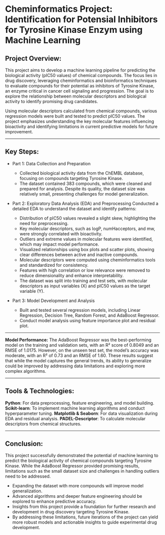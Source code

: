 # Cheminformatics Project: Identification for Potensial Inhibitors for Tyrosine Kinase Enzym using Machine Learning

## Project Overview:
This project aims to develop a machine learning pipeline for predicting the biological activity (pIC50 values) of chemical compounds. The focus lies in drug discovery, leveraging cheminformatics and bioinformatics techniques to evaluate compounds for their potential as inhibitors of Tyrosine Kinase, an enzyme critical in cancer cell signaling and progression. The goal is to explore the relationship between molecular descriptors and biological activity to identify promising drug candidates.

Using molecular descriptors calculated from chemical compounds, various regression models were built and tested to predict pIC50 values. The project emphasizes understanding the key molecular features influencing bioactivity and identifying limitations in current predictive models for future improvement.

---

## Key Steps:
* Part 1: Data Collection and Preparation
  - Collected biological activity data from the ChEMBL database, focusing on compounds targeting Tyrosine Kinase.
  - The dataset contained 383 compounds, which were cleaned and prepared for analysis. Despite its quality, the dataset size was relatively small, presenting challenges for model generalization.

* Part 2: Exploratory Data Analysis (EDA) and Preprocessing
Conducted a detailed EDA to understand the dataset and identify patterns:
  - Distribution of pIC50 values revealed a slight skew, highlighting the need for preprocessing.
  - Key molecular descriptors, such as logP, numHacceptors, and mw, were strongly correlated with bioactivity.
  - Outliers and extreme values in molecular features were identified, which may impact model performance.
  - Visualized relationships using box plots and scatter plots, showing clear differences between active and inactive compounds.
  - Molecular descriptors were computed using cheminformatics tools and standardized for consistency.
  - Features with high correlation or low relevance were removed to reduce dimensionality and enhance interpretability.
  - The dataset was split into training and test sets, with molecular descriptors as input variables (X) and pIC50 values as the target variable (Y).
    
* Part 3: Model Development and Analysis
  - Built and tested several regression models, including Linear Regression, Decision Tree, Random Forest, and AdaBoost Regressor.
  - Conduct model analysis using feature importance plot and residual plot.

---

**Model Performance:** 
The AdaBoost Regressor was the best-performing model on the training and validation sets, with an R² score of 0.8049 and an RMSE of 1.0175.
However, on the unseen test set, the model’s accuracy was moderate, with an R² of 0.73 and an RMSE of 1.60.
These results suggest that while the model captures the general trends, its ability to generalize could be improved by addressing data limitations and exploring more complex algorithms.

---

## Tools & Technologies:
**Python**: For data preprocessing, feature engineering, and model building.
**Scikit-learn**: To implement machine learning algorithms and conduct hyperparameter tuning.
**Matplotlib & Seaborn**: For data visualization during EDA and residual analysis.
**PADEL-Descriptor**: To calculate molecular descriptors from chemical structures.

---

## Conclusion:
This project successfully demonstrated the potential of machine learning to predict the biological activity of chemical compounds targeting Tyrosine Kinase. While the AdaBoost Regressor provided promising results, limitations such as the small dataset size and challenges in handling outliers need to be addressed.
- Expanding the dataset with more compounds will improve model generalization.
- Advanced algorithms and deeper feature engineering should be explored to enhance predictive accuracy.
- Insights from this project provide a foundation for further research and development in drug discovery targeting Tyrosine Kinase.
- By addressing these limitations, future iterations of the project can yield more robust models and actionable insights to guide experimental drug development.
